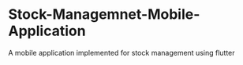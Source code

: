 # Stock-Managemnet-Mobile-Application
A mobile application implemented for stock management using flutter
